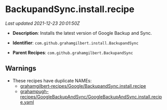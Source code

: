 # BackupandSync.install.recipe

_Last updated 2021-12-23 20:01:50Z_

- **Description**: Installs the latest version of Google Backup and Sync.

- **Identifier**: `com.github.grahamgilbert.install.BackupandSync`

- **Parent Recipes**: `com.github.grahamgilbert.BackupandSync`


## Warnings

- These recipes have duplicate NAMEs:
    - [grahamgilbert-recipes/Google/BackupandSync.install.recipe](/autopkg-dupe-tracker/grahamgilbert-recipes/Google/BackupandSync.install.recipe)
    - [grahampugh-recipes/GoogleBackupAndSync/GoogleBackupAndSync.install.recipe.yaml](/autopkg-dupe-tracker/grahampugh-recipes/GoogleBackupAndSync/GoogleBackupAndSync.install.recipe.yaml)